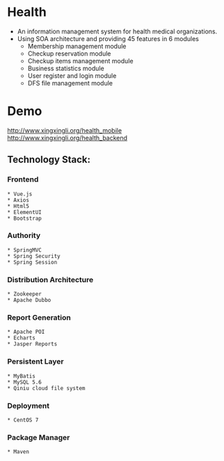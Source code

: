 # Health
* An information management system for health medical organizations.
* Using SOA architecture and providing 45 features in 6 modules
  * Membership management module
  * Checkup reservation module
  * Checkup items management module
  * Business statistics module
  * User register and login module
  * DFS file management module
# Demo
http://www.xingxingli.org/health_mobile <br/>
http://www.xingxingli.org/health_backend
## Technology Stack:
  ### Frontend
    * Vue.js
    * Axios
    * Html5
    * ElementUI
    * Bootstrap
  ### Authority
    * SpringMVC
    * Spring Security
    * Spring Session
  ### Distribution Architecture
    * Zookeeper
    * Apache Dubbo
  ### Report Generation 
    * Apache POI
    * Echarts
    * Jasper Reports
  ### Persistent Layer
    * MyBatis
    * MySQL 5.6
    * Qiniu cloud file system
  ### Deployment
    * CentOS 7
  ### Package Manager
    * Maven
